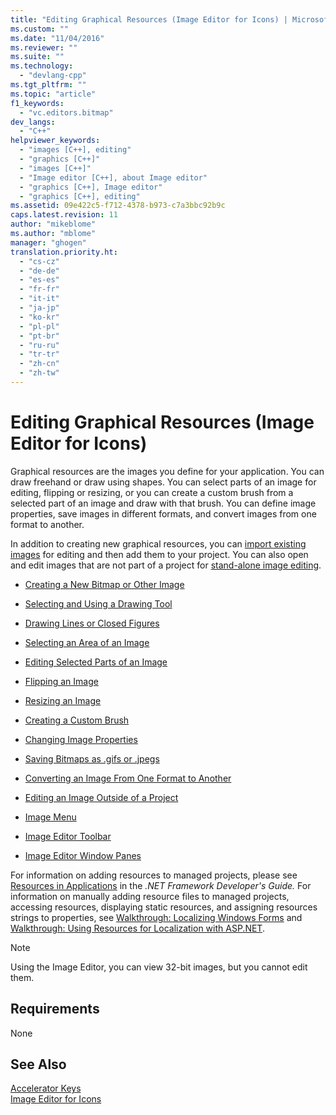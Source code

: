 ```yaml
---
title: "Editing Graphical Resources (Image Editor for Icons) | Microsoft Docs"
ms.custom: ""
ms.date: "11/04/2016"
ms.reviewer: ""
ms.suite: ""
ms.technology: 
  - "devlang-cpp"
ms.tgt_pltfrm: ""
ms.topic: "article"
f1_keywords: 
  - "vc.editors.bitmap"
dev_langs: 
  - "C++"
helpviewer_keywords: 
  - "images [C++], editing"
  - "graphics [C++]"
  - "images [C++]"
  - "Image editor [C++], about Image editor"
  - "graphics [C++], Image editor"
  - "graphics [C++], editing"
ms.assetid: 09e422c5-f712-4378-b973-c7a3bbc92b9c
caps.latest.revision: 11
author: "mikeblome"
ms.author: "mblome"
manager: "ghogen"
translation.priority.ht: 
  - "cs-cz"
  - "de-de"
  - "es-es"
  - "fr-fr"
  - "it-it"
  - "ja-jp"
  - "ko-kr"
  - "pl-pl"
  - "pt-br"
  - "ru-ru"
  - "tr-tr"
  - "zh-cn"
  - "zh-tw"
---
```

# Editing Graphical Resources (Image Editor for Icons)
Graphical resources are the images you define for your application. You can draw freehand or draw using shapes. You can select parts of an image for editing, flipping or resizing, or you can create a custom brush from a selected part of an image and draw with that brush. You can define image properties, save images in different formats, and convert images from one format to another.  
  
 In addition to creating new graphical resources, you can [import existing images](../windows/how-to-import-and-export-resources.md) for editing and then add them to your project. You can also open and edit images that are not part of a project for [stand-alone image editing](../mfc/editing-an-image-outside-of-a-project-image-editor-for-icons.md).  
  
-   [Creating a New Bitmap or Other Image](../mfc/creating-an-icon-or-other-image-image-editor-for-icons.md)  
  
-   [Selecting and Using a Drawing Tool](../mfc/using-a-drawing-tool-image-editor-for-icons.md)  
  
-   [Drawing Lines or Closed Figures](../mfc/drawing-lines-or-closed-figures-image-editor-for-icons.md)  
  
-   [Selecting an Area of an Image](../mfc/selecting-an-area-of-an-image-image-editor-for-icons.md)  
  
-   [Editing Selected Parts of an Image](../mfc/editing-parts-of-an-image-image-editor-for-icons.md)  
  
-   [Flipping an Image](../mfc/flipping-an-image-image-editor-for-icons.md)  
  
-   [Resizing an Image](../mfc/resizing-an-image-image-editor-for-icons.md)  
  
-   [Creating a Custom Brush](../mfc/creating-a-custom-brush-image-editor-for-icons.md)  
  
-   [Changing Image Properties](../mfc/changing-image-properties-image-editor-for-icons.md)  
  
-   [Saving Bitmaps as .gifs or .jpegs](../mfc/saving-bitmaps-as-gifs-or-jpegs-image-editor-for-icons.md)  
  
-   [Converting an Image From One Format to Another](../mfc/converting-an-image-from-one-format-to-another-image-editor-for-icons.md)  
  
-   [Editing an Image Outside of a Project](../mfc/editing-an-image-outside-of-a-project-image-editor-for-icons.md)  
  
-   [Image Menu](../mfc/image-menu-image-editor-for-icons.md)  
  
-   [Image Editor Toolbar](../mfc/toolbar-image-editor-for-icons.md)  
  
-   [Image Editor Window Panes](../mfc/window-panes-image-editor-for-icons.md)  
  
 For information on adding resources to managed projects, please see [Resources in Applications](http://msdn.microsoft.com/library/8ad495d4-2941-40cf-bf64-e82e85825890) in the *.NET Framework Developer's Guide.* For information on manually adding resource files to managed projects, accessing resources, displaying static resources, and assigning resources strings to properties, see [Walkthrough: Localizing Windows Forms](http://msdn.microsoft.com/en-us/9a96220d-a19b-4de0-9f48-01e5d82679e5) and [Walkthrough: Using Resources for Localization with ASP.NET](http://msdn.microsoft.com/library/bb4e5b44-e2b0-48ab-bbe9-609fb33900b6).  
  
> [!NOTE]
>  Using the Image Editor, you can view 32-bit images, but you cannot edit them.  
  
## Requirements  
 None  
  
## See Also  
 [Accelerator Keys](../mfc/accelerator-keys-image-editor-for-icons.md)   
 [Image Editor for Icons](../mfc/image-editor-for-icons.md)   

